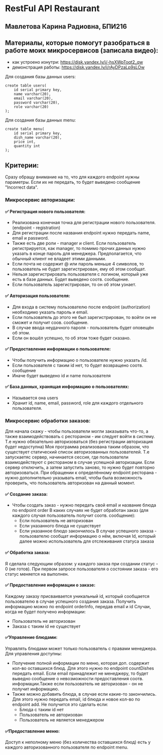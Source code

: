 # RestFul API Restaurant
## Мавлетова Карина Радиовна, БПИ216
## Материалы, которые помогут разобраться в работе моих микросервисов (записала видео):
- как устроено изнутри: https://disk.yandex.lv/i/-hsXWpToqt2_qw
- демонстрация работы: https://disk.yandex.lv/i/rAyDPzaLp9sLOw

Для создания базы данных users:
```
create table users(
    id serial primary key,
    name varchar(20),
    email varchar(20),
    password varchar(20),
    role varchar(20)
);
```

Для создания базы данных menu:
```
create table menu(
    id serial primary key,
    dish_name varchar(20),
    price int,
    quantity int
);
```
## Критерии:
Сразу обращу внимание на то, что для каждого endpoint нужны параметры. Если их не передать, то будет выведено сообщение "Incorrect data".
### Микросервис авторизации:
#### :white_check_mark: Регистрация нового пользователя:
- Реализована конечная точка для регистрации нового пользователя. (endpoint - registration)
- Для регистрации после названия endpoint нужно передать name, email и password.
- Также есть две роли - manager и client. Если пользователь регистрируется, как manager, то помимо прочих данных нужно указать в конце пароль для менеджера. Предполагается, что обычный клиент не владеет этими данными.
- Если почта не содержит @ или пароль меньше 4 символов, то пользователь не будет зарегистрирован, ему об этом сообщат.
- Нельзя зарегистрировать пользователя с логином, который уже есть в базе данных. Будет выведено соотв. сообщение.
- Если пользователь зарегистрирован, то он об этом узнает.
#### :white_check_mark: Авторизация пользователя:
- Для входа в систему пользователю после endpoint (authorization) необходимо указать пароль и email.
- Если пользователь до этого не был зарегистрирован, то войти он не сможет и получит соов. сообщение.
- В случае ввода неудачного пароля - пользователь будет оповещён об этом.
- Если он вошёл успешно, то об этом тоже будет сказано.

#### :white_check_mark: Предоставление информации о пользователе:
- Чтобы получить информацию о пользователе нужно указать /id.
- Если пользователя с таким id нет, то будет возвращено соотв. сообщение
- Иначе будет выведено id и name пользователя
#### :white_check_mark: База данных, хранящая информацию о пользователях:
- Называется она users
- Хранит id, name, email, password, role для каждого отдельного пользователя.

### Микросервис обработки заказов:
Для начала скажу - чтобы пользователи могли заказывать что-то, а также взаимодействовать с рестораном - им следует войти в систему. 
Т.е нужно обязательно авторизоваться (без регистрации авторизация будет недоступна)
Моя программа реализована таким образом, что существует статический список авторизованных пользователей. Т.е запускаетяс сервер, начинается сессия, где пользователи взаимодействуют с рестораном в случае успешной авторизации.
Если сервер отключить, а затем запустить заново, то нужно будет повторно авторизоваться.
При обращении к определённому endpoint ресторана - нужно дополнительно указывать email, чтобы была возможность проверить, что пользователь авторизован на данный момент.

#### :white_check_mark: Создание заказа:
- Чтобы создать заказ - нужно передать свой email и название блюда по endpoint order
В каких случаях не будет обработан заказ (для каждого случая пользователь получит соотв. сообщение):
  - Если пользователь не авторизован
  - Если указанного блюда не существует
  - Если указанное блюдо закончилось
В случае успешного заказа - пользователю сообщат информацию о нём, включая Id, который далее можно использователь для отслеживания статуса заказа

#### :white_check_mark: Обработка заказа:
Я сделала следующим образом: у каждого заказа при создании статус - 0 (не готов). При первом запросе пользователя о состоянии заказа - его статус меняется на выполнен.

#### :white_check_mark: Предоставление информации о заказе:
Каждому заказу присваивается уникальный id, который сообщается пользователю в случае успешного создания заказа. Получить информацию можно по endpoint orderInfo, передав email и id
Случаи, когда не будет получено информации:
- Пользователь не авторизован
- Заказа с таким id не существует

#### :white_check_mark:Управление блюдами:
Управлять блюдами может только пользователь с правами менеджера.
Для управления доступны:
- Получение полной информации по меню, которая доп. содержит кол-во оставшихся блюд. Для этого нужно по endpoint countDishes передать email. Если email принадлежит не менеджеру, то будет выведно сообщение о невозможности предоставления соотв. информации.Также если пользователь не авторизован - он не получит информацию.
- Также можно добавить блюда, в случае если какие-то закончились. Для этого нужно передать email, id блюда и новое кол-во по endpoint add.
   Не получится это сделать если:
     - Блюда с таким id нет
     - Пользователь не авторизован
     - Пользователь не является менеджером
     
#### :white_check_mark:Предоставление меню:
Доступ к неполному меню (без количества оставшихся блюд) есть у каждого авторизованного пользователя по endpoint menu.

 




 

